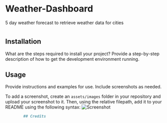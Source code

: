 # Weather-Dashboard
5 day weather forecast to retrieve weather data for cities




# <Weather Dashboard>



## Installation

What are the steps required to install your project? Provide a step-by-step description of how to get the development environment running.

## Usage

Provide instructions and examples for use. Include screenshots as needed.

To add a screenshot, create an `assets/images` folder in your repository and upload your screenshot to it. Then, using the relative filepath, add it to your README using the following syntax:
    ![Screenshot](assets/images/Screenshotone.png)

```md
        ## Credits
